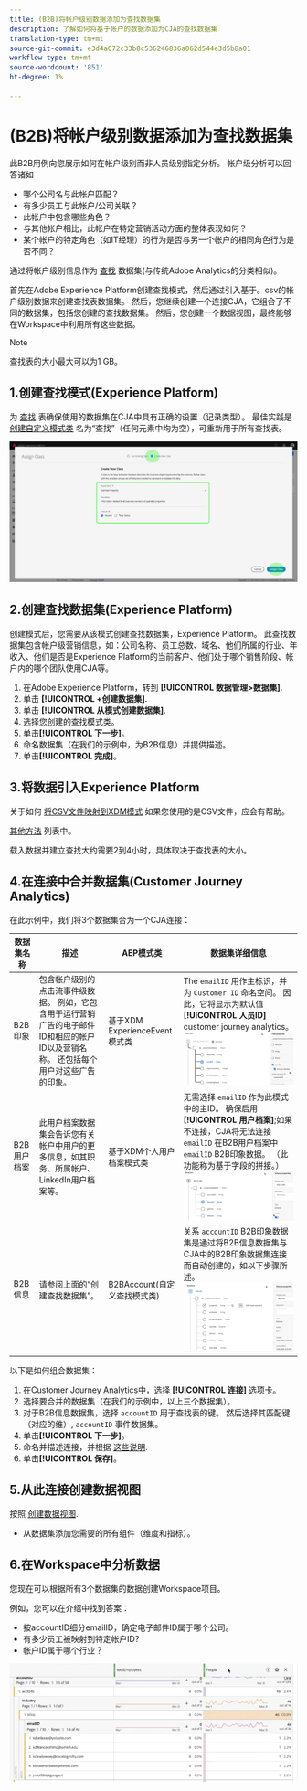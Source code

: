 ```yaml
---
title: (B2B)将帐户级别数据添加为查找数据集
description: 了解如何将基于帐户的数据添加为CJA的查找数据集
translation-type: tm+mt
source-git-commit: e3d4a672c33b8c536246836a062d544e3d5b8a01
workflow-type: tm+mt
source-wordcount: '851'
ht-degree: 1%

---
```



# (B2B)将帐户级别数据添加为查找数据集

此B2B用例向您展示如何在帐户级别而非人员级别指定分析。 帐户级分析可以回答诸如

* 哪个公司名与此帐户匹配？
* 有多少员工与此帐户/公司关联？
* 此帐户中包含哪些角色？
* 与其他帐户相比，此帐户在特定营销活动方面的整体表现如何？
* 某个帐户的特定角色（如IT经理）的行为是否与另一个帐户的相同角色行为是否不同？

通过将帐户级别信息作为 [查找](/help/getting-started/cja-glossary.md) 数据集(与传统Adobe Analytics的分类相似)。

首先在Adobe Experience Platform创建查找模式，然后通过引入基于。csv的帐户级别数据来创建查找表数据集。 然后，您继续创建一个连接CJA，它组合了不同的数据集，包括您创建的查找数据集。 然后，您创建一个数据视图，最终能够在Workspace中利用所有这些数据。

>[!NOTE]
>
>查找表的大小最大可以为1 GB。

## 1.创建查找模式(Experience Platform)

为 [查找](/help/getting-started/cja-glossary.md) 表确保使用的数据集在CJA中具有正确的设置（记录类型）。 最佳实践是 [创建自定义模式类](https://docs.adobe.com/content/help/en/experience-platform/xdm/tutorials/create-schema-ui.html#create-new-class) 名为“查找”（任何元素中均为空），可重新用于所有查找表。

![](assets/create-new-class.png)

## 2.创建查找数据集(Experience Platform)

创建模式后，您需要从该模式创建查找数据集，Experience Platform。 此查找数据集包含帐户级营销信息，如：公司名称、员工总数、域名、他们所属的行业、年收入、他们是否是Experience Platform的当前客户、他们处于哪个销售阶段、帐户内的哪个团队使用CJA等。

1. 在Adobe Experience Platform，转到 **[!UICONTROL 数据管理>数据集]**.
1. 单击 **[!UICONTROL +创建数据集]**.
1. 单击 **[!UICONTROL 从模式创建数据集]**.
1. 选择您创建的查找模式类。
1. 单击&#x200B;**[!UICONTROL 下一步]**。
1. 命名数据集（在我们的示例中，为B2B信息）并提供描述。
1. 单击&#x200B;**[!UICONTROL 完成]**。

## 3.将数据引入Experience Platform

关于如何 [将CSV文件映射到XDM模式](https://docs.adobe.com/content/help/en/experience-platform/ingestion/tutorials/map-a-csv-file.html) 如果您使用的是CSV文件，应会有帮助。

[其他方法](https://docs.adobe.com/content/help/en/experience-platform/ingestion/home.html) 列表中。

载入数据并建立查找大约需要2到4小时，具体取决于查找表的大小。

## 4.在连接中合并数据集(Customer Journey Analytics)

在此示例中，我们将3个数据集合为一个CJA连接：

| 数据集名称 | 描述 | AEP模式类 | 数据集详细信息 |
|---|---|---|---|
| B2B印象 | 包含帐户级别的点击流事件级数据。 例如，它包含用于运行营销广告的电子邮件ID和相应的帐户ID以及营销名称。 还包括每个用户对这些广告的印象。 | 基于XDM ExperienceEvent模式类 | The `emailID` 用作主标识，并为 `Customer ID` 命名空间。 因此，它将显示为默认值 **[!UICONTROL 人员ID]** customer journey analytics。 ![展示次数](assets/impressions-mixins.png) |
| B2B用户档案 | 此用户档案数据集会告诉您有关帐户中用户的更多信息，如其职务、所属帐户、LinkedIn用户档案等。 | 基于XDM个人用户档案模式类 | 无需选择 `emailID` 作为此模式中的主ID。 确保启用 **[!UICONTROL 用户档案]**;如果不连接，CJA将无法连接 `emailID` 在B2B用户档案中 `emailID` B2B印象数据。 （此功能称为基于字段的拼接。） ![配置文件](assets/profile-mixins.png) |
| B2B信息 | 请参阅上面的“创建查找数据集”。 | B2BAccount(自定义查找模式类) | 关系 `accountID` B2B印象数据集是通过将B2B信息数据集与CJA中的B2B印象数据集连接而自动创建的，如以下步骤所述。 ![查找](assets/lookup-mixins.png) |

以下是如何组合数据集：

1. 在Customer Journey Analytics中，选择 **[!UICONTROL 连接]** 选项卡。
1. 选择要合并的数据集（在我们的示例中，以上三个数据集）。
1. 对于B2B信息数据集，选择 `accountID` 用于查找表的键。 然后选择其匹配键（对应的维）, `accountID` 事件数据集。
1. 单击&#x200B;**[!UICONTROL 下一步]**。
1. 命名并描述连接，并根据 [这些说明](/help/connections/create-connection.md).
1. 单击&#x200B;**[!UICONTROL 保存]**。

## 5.从此连接创建数据视图

按照 [创建数据视图](/help/data-views/create-dataview.md).

* 从数据集添加您需要的所有组件（维度和指标）。

## 6.在Workspace中分析数据

您现在可以根据所有3个数据集的数据创建Workspace项目。

例如，您可以在介绍中找到答案：

* 按accountID细分emailID，确定电子邮件ID属于哪个公司。
* 有多少员工被映射到特定帐户ID?
* 帐户ID属于哪个行业？

![](assets/project-lookup.png)

